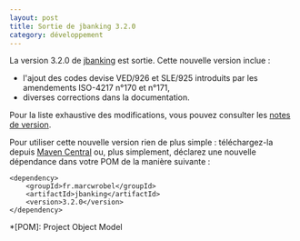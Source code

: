 ```yaml
---
layout: post
title: Sortie de jbanking 3.2.0
category: développement
---
```


La version 3.2.0 de [jbanking](https://github.com/marcwrobel/jbanking) est sortie. Cette nouvelle version inclue :

- l'ajout des codes devise VED/926 et SLE/925 introduits par les amendements ISO-4217 n°170 et n°171,
- diverses corrections dans la documentation.

Pour la liste exhaustive des modifications, vous pouvez consulter les
[notes de version](https://github.com/marcwrobel/jbanking/releases/tag/v3.2.0).

Pour utiliser cette nouvelle version rien de plus simple : téléchargez-la
depuis [Maven Central](https://search.maven.org/artifact/fr.marcwrobel/jbanking/3.2.0/jar) ou, plus simplement, déclarez
une nouvelle dépendance dans votre POM de la manière suivante :

    <dependency>
        <groupId>fr.marcwrobel</groupId>
        <artifactId>jbanking</artifactId>
        <version>3.2.0</version>
    </dependency>

<!-- prettier-ignore-start -->
*[POM]: Project Object Model
<!-- prettier-ignore-end -->
